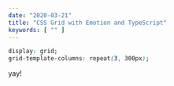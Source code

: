 ```yaml
---
date: "2020-03-21"
title: "CSS Grid with Emotion and TypeScript"
keywords: [ "" ]
---
```

```css
display: grid;
grid-template-columns: repeat(3, 300px);
```
yay!